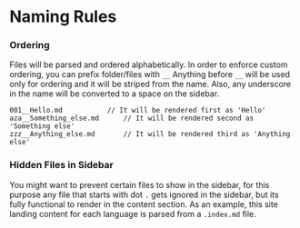# Naming Rules

### Ordering

Files will be parsed and ordered alphabetically. In order to enforce custom ordering, you can prefix folder/files with `__`
Anything before `__` will be used only for ordering and it will be striped from the name.
Also, any underscore in the name will be converted to a space on the sidebar.

```
001__Hello.md			// It will be rendered first as 'Hello'
aza__Something_else.md		// It will be rendered second as 'Something else'
zzz__Anything_else.md		// It will be rendered third as 'Anything else'
```
### Hidden Files in Sidebar
You might want to prevent certain files to show in the sidebar, for this purpose any file that starts with dot `.` gets ignored in the sidebar, but its fully functional to render in the content section. 
As an example, this site landing content for each language is parsed from a `.index.md` file.
